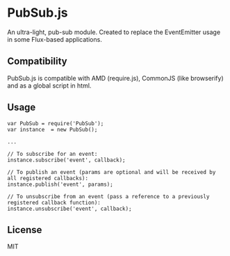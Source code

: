# PubSub.js

An ultra-light, pub-sub module. Created to replace the EventEmitter usage in some Flux-based applications.

## Compatibility

PubSub.js is compatible with AMD (require.js), CommonJS (like browserify) and as a global script in html.

## Usage

```
var PubSub = require('PubSub');
var instance  = new PubSub();

...

// To subscribe for an event:
instance.subscribe('event', callback);

// To publish an event (params are optional and will be received by all registered callbacks):
instance.publish('event', params);

// To unsubscribe from an event (pass a reference to a previously registered callback function):
instance.unsubscribe('event', callback);
```

## License
MIT
